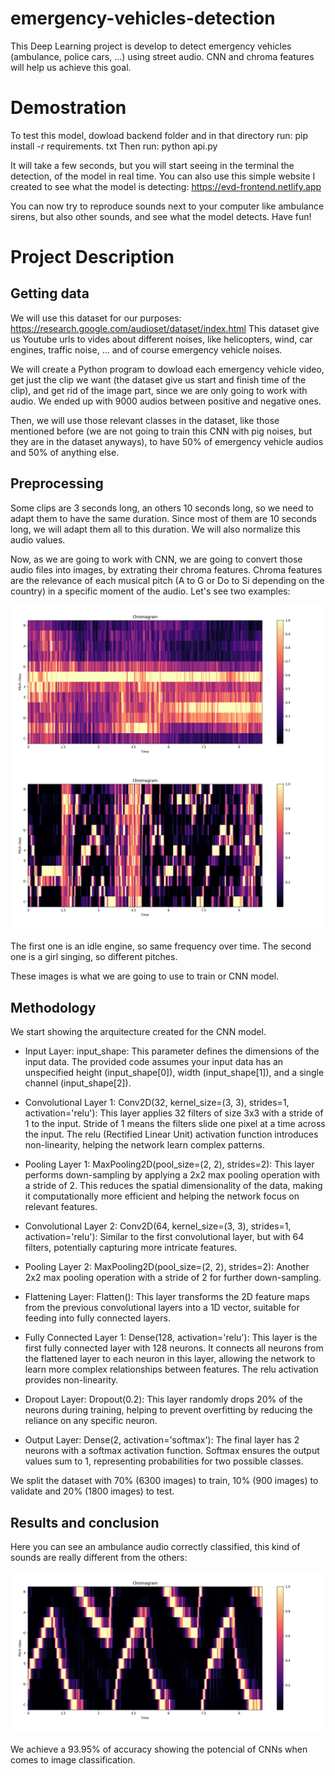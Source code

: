 # emergency-vehicles-detection
This Deep Learning project is develop to detect emergency vehicles (ambulance, police cars, ...) using street audio. CNN and chroma features will help us achieve this goal.

# Demostration
To test this model, dowload backend folder and in that directory run: pip install -r requirements. txt
Then run: python api.py

It will take a few seconds, but you will start seeing in the terminal the detection, of the model in real time.
You can also use this simple website I created to see what the model is detecting: https://evd-frontend.netlify.app

You can now try to reproduce sounds next to your computer like ambulance sirens, but also other sounds, and see what the model detects.
Have fun!

# Project Description

## Getting data
We will use this dataset for our purposes: https://research.google.com/audioset/dataset/index.html
This dataset give us Youtube urls to vides about different noises, like helicopters, wind, car engines, traffic noise, ... and of course emergency vehicle noises.

We will create a Python program to dowload each emergency vehicle video, get just the clip we want (the dataset give us start and finish time of the clip), and get rid of the image part, since we are only going to work with audio. We ended up with 9000 audios between positive and negative ones.

Then, we will use those relevant classes in the dataset, like those mentioned before (we are not going to train this CNN with pig noises, but they are in the dataset anyways), to have 50% of emergency vehicle audios and 50% of anything else.

## Preprocessing
Some clips are 3 seconds long, an others 10 seconds long, so we need to adapt them to have the same duration. Since most of them are 10 seconds long, we will adapt them all to this duration. We will also normalize this audio values.

Now, as we are going to work with CNN, we are going to convert those audio files into images, by extrating their chroma features.
Chroma features are the relevance of each musical pitch (A to G or Do to Si depending on the country) in a specific moment of the audio. Let's see two examples:

![Idle Engine](images/engine.png)
![Girl singing](images/singing.png)

The first one is an idle engine, so same frequency over time. The second one is a girl singing, so different pitches.

These images is what we are going to use to train or CNN model.

## Methodology
We start showing the arquitecture created for the CNN model.

- Input Layer:
input_shape: This parameter defines the dimensions of the input data. The provided code assumes your input data has an unspecified height (input_shape[0]), width (input_shape[1]), and a single channel (input_shape[2]).

- Convolutional Layer 1:
Conv2D(32, kernel_size=(3, 3), strides=1, activation='relu'):
This layer applies 32 filters of size 3x3 with a stride of 1 to the input. Stride of 1 means the filters slide one pixel at a time across the input.
The relu (Rectified Linear Unit) activation function introduces non-linearity, helping the network learn complex patterns.

- Pooling Layer 1:
MaxPooling2D(pool_size=(2, 2), strides=2):
This layer performs down-sampling by applying a 2x2 max pooling operation with a stride of 2. This reduces the spatial dimensionality of the data, making it computationally more efficient and helping the network focus on relevant features.

- Convolutional Layer 2:
Conv2D(64, kernel_size=(3, 3), strides=1, activation='relu'):
Similar to the first convolutional layer, but with 64 filters, potentially capturing more intricate features.

- Pooling Layer 2:
MaxPooling2D(pool_size=(2, 2), strides=2):
Another 2x2 max pooling operation with a stride of 2 for further down-sampling.

- Flattening Layer:
Flatten():
This layer transforms the 2D feature maps from the previous convolutional layers into a 1D vector, suitable for feeding into fully connected layers.

- Fully Connected Layer 1:
Dense(128, activation='relu'):
This layer is the first fully connected layer with 128 neurons. It connects all neurons from the flattened layer to each neuron in this layer, allowing the network to learn more complex relationships between features. The relu activation provides non-linearity.

- Dropout Layer:
Dropout(0.2):
This layer randomly drops 20% of the neurons during training, helping to prevent overfitting by reducing the reliance on any specific neuron.

- Output Layer:
Dense(2, activation='softmax'):
The final layer has 2 neurons with a softmax activation function. Softmax ensures the output values sum to 1, representing probabilities for two possible classes.

We split the dataset with 70% (6300 images) to train, 10% (900 images) to validate and 20% (1800 images) to test.

## Results and conclusion
Here you can see an ambulance audio correctly classified, this kind of sounds are really different from the others:

![Ambulance sound](images/police-car.png)

We achieve a 93.95% of accuracy showing the potencial of CNNs when comes to image classification.

